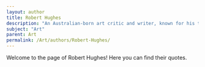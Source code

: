 ```yaml
---
layout: author
title: Robert Hughes
description: "An Australian-born art critic and writer, known for his television series 'The Shock of the New' and books that critique contemporary art and discuss cultural trends."
subject: "Art"
parent: Art
permalink: /Art/authors/Robert-Hughes/
---
```


Welcome to the page of Robert Hughes! Here you can find their quotes.

